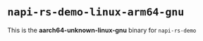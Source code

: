 # `napi-rs-demo-linux-arm64-gnu`

This is the **aarch64-unknown-linux-gnu** binary for `napi-rs-demo`
